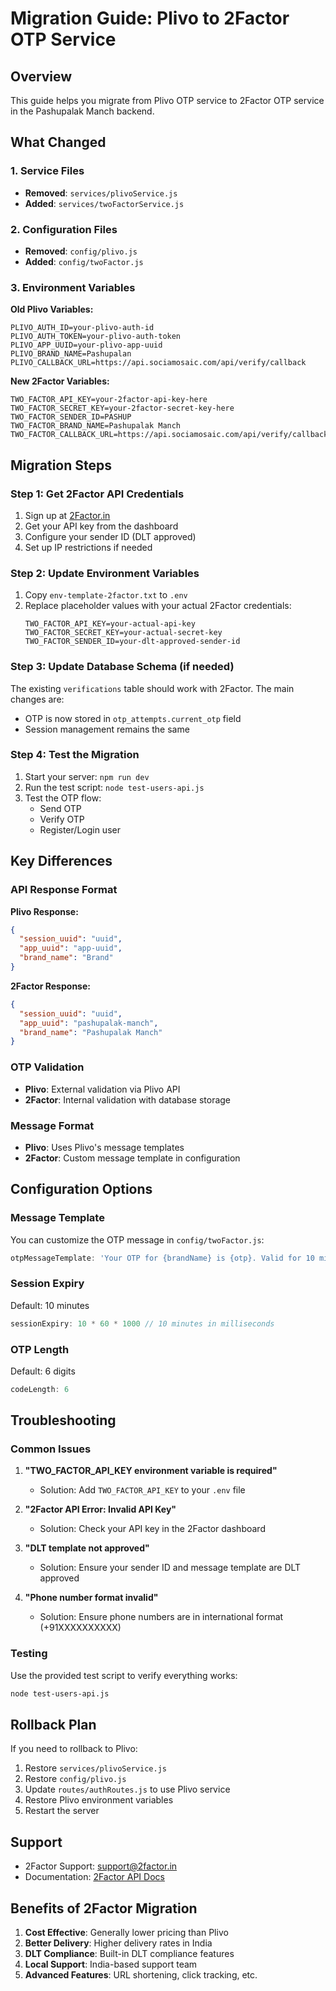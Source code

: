 # Migration Guide: Plivo to 2Factor OTP Service

## Overview
This guide helps you migrate from Plivo OTP service to 2Factor OTP service in the Pashupalak Manch backend.

## What Changed

### 1. Service Files
- **Removed**: `services/plivoService.js`
- **Added**: `services/twoFactorService.js`

### 2. Configuration Files
- **Removed**: `config/plivo.js`
- **Added**: `config/twoFactor.js`

### 3. Environment Variables
**Old Plivo Variables:**
```env
PLIVO_AUTH_ID=your-plivo-auth-id
PLIVO_AUTH_TOKEN=your-plivo-auth-token
PLIVO_APP_UUID=your-plivo-app-uuid
PLIVO_BRAND_NAME=Pashupalan
PLIVO_CALLBACK_URL=https://api.sociamosaic.com/api/verify/callback
```

**New 2Factor Variables:**
```env
TWO_FACTOR_API_KEY=your-2factor-api-key-here
TWO_FACTOR_SECRET_KEY=your-2factor-secret-key-here
TWO_FACTOR_SENDER_ID=PASHUP
TWO_FACTOR_BRAND_NAME=Pashupalak Manch
TWO_FACTOR_CALLBACK_URL=https://api.sociamosaic.com/api/verify/callback
```

## Migration Steps

### Step 1: Get 2Factor API Credentials
1. Sign up at [2Factor.in](https://2factor.in)
2. Get your API key from the dashboard
3. Configure your sender ID (DLT approved)
4. Set up IP restrictions if needed

### Step 2: Update Environment Variables
1. Copy `env-template-2factor.txt` to `.env`
2. Replace placeholder values with your actual 2Factor credentials:
   ```env
   TWO_FACTOR_API_KEY=your-actual-api-key
   TWO_FACTOR_SECRET_KEY=your-actual-secret-key
   TWO_FACTOR_SENDER_ID=your-dlt-approved-sender-id
   ```

### Step 3: Update Database Schema (if needed)
The existing `verifications` table should work with 2Factor. The main changes are:
- OTP is now stored in `otp_attempts.current_otp` field
- Session management remains the same

### Step 4: Test the Migration
1. Start your server: `npm run dev`
2. Run the test script: `node test-users-api.js`
3. Test the OTP flow:
   - Send OTP
   - Verify OTP
   - Register/Login user

## Key Differences

### API Response Format
**Plivo Response:**
```json
{
  "session_uuid": "uuid",
  "app_uuid": "app-uuid",
  "brand_name": "Brand"
}
```

**2Factor Response:**
```json
{
  "session_uuid": "uuid",
  "app_uuid": "pashupalak-manch",
  "brand_name": "Pashupalak Manch"
}
```

### OTP Validation
- **Plivo**: External validation via Plivo API
- **2Factor**: Internal validation with database storage

### Message Format
- **Plivo**: Uses Plivo's message templates
- **2Factor**: Custom message template in configuration

## Configuration Options

### Message Template
You can customize the OTP message in `config/twoFactor.js`:
```javascript
otpMessageTemplate: 'Your OTP for {brandName} is {otp}. Valid for 10 minutes. Do not share this OTP with anyone.'
```

### Session Expiry
Default: 10 minutes
```javascript
sessionExpiry: 10 * 60 * 1000 // 10 minutes in milliseconds
```

### OTP Length
Default: 6 digits
```javascript
codeLength: 6
```

## Troubleshooting

### Common Issues

1. **"TWO_FACTOR_API_KEY environment variable is required"**
   - Solution: Add `TWO_FACTOR_API_KEY` to your `.env` file

2. **"2Factor API Error: Invalid API Key"**
   - Solution: Check your API key in the 2Factor dashboard

3. **"DLT template not approved"**
   - Solution: Ensure your sender ID and message template are DLT approved

4. **"Phone number format invalid"**
   - Solution: Ensure phone numbers are in international format (+91XXXXXXXXXX)

### Testing
Use the provided test script to verify everything works:
```bash
node test-users-api.js
```

## Rollback Plan
If you need to rollback to Plivo:

1. Restore `services/plivoService.js`
2. Restore `config/plivo.js`
3. Update `routes/authRoutes.js` to use Plivo service
4. Restore Plivo environment variables
5. Restart the server

## Support
- 2Factor Support: support@2factor.in
- Documentation: [2Factor API Docs](https://2factor.in/docs)

## Benefits of 2Factor Migration

1. **Cost Effective**: Generally lower pricing than Plivo
2. **Better Delivery**: Higher delivery rates in India
3. **DLT Compliance**: Built-in DLT compliance features
4. **Local Support**: India-based support team
5. **Advanced Features**: URL shortening, click tracking, etc.